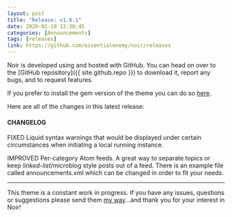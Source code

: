 ```yaml
---
layout: post
title: "Release: v1.6.1"
date: 2020-02-19 12:30:45
categories: [Announcements]
tags: [releases]
link: https://github.com/essentialenemy/noir/releases
---
```


Noir is developed using and hosted with GitHub. You can head on over to the [GitHub repository]({{ site.github.repo }}) to download it, report any bugs, and to request features.

If you prefer to install the gem version of the theme you can do so [here](https://rubygems.org/gems/noir-for-jekyll).

Here are all of the changes in this latest release:

#### CHANGELOG

<span class="fixed">FIXED</span> Liquid syntax warnings that would be displayed under certain circumstances when initiating a local running instance.

<span class="improved">IMPROVED</span> Per-category Atom feeds. A great way to separate topics or keep *linked-list*/microblog style posts out of a feed. There is an example
file called announcements.xml which can be changed in order to fit your needs.

---

This theme is a constant work in progress. If you have any issues, questions or suggestions please send them [my way](https://github.com/essentialenemy)...and thank you for your interest in Noir!
